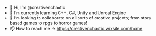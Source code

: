 - 👋 Hi, I’m @creativenchaotic
- 🌱 I’m currently learning C++, C#, Unity and Unreal Engine
- 💞️ I’m looking to collaborate on all sorts of creative projects; from story based games to rpgs to horror games!
- 📫 How to reach me -> https://creativenchaotic.wixsite.com/home

<!---
creativenchaotic/creativenchaotic is a ✨ special ✨ repository because its `README.md` (this file) appears on your GitHub profile.
You can click the Preview link to take a look at your changes.
--->
